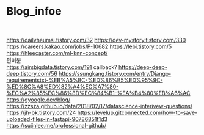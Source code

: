 # Blog_infoe
<br>

https://dailyheumsi.tistory.com/32
https://dev-mystory.tistory.com/330
https://careers.kakao.com/jobs/P-10682
https://lebi.tistory.com/5
https://hleecaster.com/ml-knn-concept/
<br>편미분
<br>
https://airsbigdata.tistory.com/191 
callback?
https://deep-deep-deep.tistory.com/56
https://ssungkang.tistory.com/entry/Django-requirementstxt-%EB%A5%BC-%ED%86%B5%ED%95%9C-%ED%8C%A8%ED%82%A4%EC%A7%80-%EC%A2%85%EC%86%8D%EC%84%B1-%EA%B4%80%EB%A6%AC
https://gyoogle.dev/blog/
https://zzsza.github.io/data/2018/02/17/datascience-interivew-questions/
https://jh-bk.tistory.com/24
https://levelup.gitconnected.com/how-to-save-uploaded-files-in-fastapi-90786851f1d3
<br>
https://sujinlee.me/professional-github/
